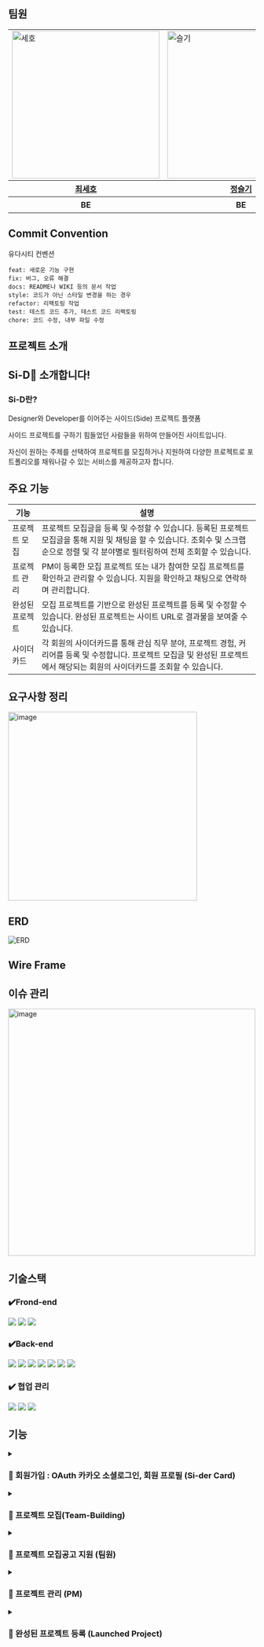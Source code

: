 ## 팀원
<div align="center">
	<table>
	<tr>
	<td><img width="300" alt="세호" src="https://avatars.githubusercontent.com/u/96410921?v=4"></td>
	<td><img width="300" alt="슬기" src="https://avatars.githubusercontent.com/u/135789383?v=)"> </td>
	    <td><img width="300" alt="우진" src="https://avatars.githubusercontent.com/u/126751594?v=4">
	    <td><img width="300" alt="세정" src="https://avatars.githubusercontent.com/u/64718002?v=4"></td>
	</tr>
		<tr>
   <th><a href="https://github.com/sseho"> 최세호</a> </th>
	<th><a href="https://github.com/wisdom0405"> 정슬기 </a></th>
  <th><a href="https://github.com/getsetgo1"> 박우진</a> </th>
  <th><a href="https://github.com/clean2001"> 김세정</a> </th>
	  </tr>
<th> BE </th>
<th> BE </th>
<th> BE </th>
<th> BE, 팀장 </th>
	</table>
</div>

## Commit Convention
유다시티 컨벤션
```
feat: 새로운 기능 구현
fix: 버그, 오류 해결
docs: README나 WIKI 등의 문서 작업
style: 코드가 아닌 스타일 변경을 하는 경우
refactor: 리팩토링 작업
test: 테스트 코드 추가, 테스트 코드 리팩토링
chore: 코드 수정, 내부 파일 수정
```

## 프로젝트 소개

<h2> Si-D🍾 소개합니다!</h2>
<h3> Si-D란?</h3>
Designer와 Developer를 이어주는 사이드(Side) 프로젝트 플랫폼

사이드 프로젝트를 구하기 힘들었던 사람들을 위하여 만들어진 사이트입니다. 

자신이 원하는 주제를 선택하여 프로젝트를 모집하거나 지원하여 다양한 프로젝트로 포트폴리오를 채워나갈 수 있는 서비스를 제공하고자 합니다.

<h2>주요 기능</h2>

<table>
  <thead>
    <tr>
      <th>기능</th>
      <th>설명</th>
    </tr>
  </thead>
  <tbody>
    <tr>
      <td>프로젝트 모집</td>
      <td>프로젝트 모집글을 등록 및 수정할 수 있습니다. 등록된 프로젝트 모집글을 통해 지원 및 채팅을 할 수 있습니다. 조회수 및 스크랩 순으로 정렬 및 각 분야별로 필터링하여 전체 조회할 수 있습니다.</td>
    </tr>
    <tr>
      <td>프로젝트 관리</td>
      <td>PM이 등록한 모집 프로젝트 또는 내가 참여한 모집 프로젝트를 확인하고 관리할 수 있습니다. 지원을 확인하고 채팅으로 연락하며 관리합니다.</td>
    </tr>
    <tr>
      <td>완성된 프로젝트</td>
      <td>모집 프로젝트를 기반으로 완성된 프로젝트를 등록 및 수정할 수 있습니다. 완성된 프로젝트는 사이트 URL로 결과물을 보여줄 수 있습니다.</td>
    </tr>
    <tr>
      <td>사이더카드</td>
      <td>각 회원의 사이더카드를 통해 관심 직무 분야, 프로젝트 경험, 커리어를 등록 및 수정합니다. 프로젝트 모집글 및 완성된 프로젝트에서 해당되는 회원의 사이더카드를 조회할 수 있습니다.</td>
    </tr>
  </tbody>
</table>

<h2>요구사항 정리</h2>
<img width="384" alt="image" src="https://github.com/user-attachments/assets/34200ec2-9e57-42f6-91cb-defa0d8fd368">

<h2>ERD</h2>
<img alt="ERD" src="https://cdn.discordapp.com/attachments/1254677623242493975/1275450348819189860/2024-08-20_9.14.53.png?ex=66c5ef33&is=66c49db3&hm=15effec0a39ab3bc0c10894372e3646bf8de8e7b93962ac657719680a6e8d0ad&">

<h2>Wire Frame</h2>

<h2>이슈 관리</h2>
<img width="503" alt="image" src="https://github.com/user-attachments/assets/31e34689-1604-4c61-a41c-96df70826b84">

## 기술스택
### ✔️Frond-end
<img src="https://img.shields.io/badge/Vue.js-4FC08D?style=for-the-badge&logo=Vue.js&logoColor=white" >
<img src="https://img.shields.io/badge/Vuetify-1867C0?style=for-the-badge&logo=vuetify&logoColor=#1867C0" >
<img src="https://img.shields.io/badge/javascript-F7DF1E?style=for-the-badge&logo=javascript&logoColor=black" >

### ✔️Back-end
<img src="https://img.shields.io/badge/Spring-green?style=for-the-badge&logo=Spring&logoColor=white">
<img src="https://img.shields.io/badge/Spring Boot-6DB33F?style=for-the-badge&logo=Spring Boot&logoColor=white">
<img src="https://img.shields.io/badge/Sspringsecurity-6DB33F?style=for-the-badge&logo=springsecurity&logoColor=white">
<img src="https://img.shields.io/badge/amazons3-569A31?style=for-the-badge&logo=amazons3&logoColor=white">
<img src="https://img.shields.io/badge/redis-FF4438?style=for-the-badge&logo=redis&logoColor=white">
<img src="https://img.shields.io/badge/mariadb-003545?style=for-the-badge&logo=mariadb&logoColor=white">
<img src="https://img.shields.io/badge/docker-2496ED?style=for-the-badge&logo=docker&logoColor=white">

### ✔️ 협업 관리
<img src="https://img.shields.io/badge/notion-000000?style=for-the-badge&logo=notion&logoColor=white">
<img src="https://img.shields.io/badge/git-F05032?style=for-the-badge&logo=git&logoColor=white">
<img src="https://img.shields.io/badge/github-181717?style=for-the-badge&logo=github&logoColor=white">
<!-- <img src="https://img.shields.io/badge/kakaotalk-black?style=for-the-badge&logo=kakaotalk&logoColor=#FFCD00"> -->


## 기능

<details>
<summary> <h3> 📍 회원가입 : OAuth 카카오 소셜로그인, 회원 프로필 (Si-der Card)</h3> </summary>


- OAuth 카카오 소셜로그인으로 회원가입 구현
![카카오 로그인 - 편집본](https://github.com/user-attachments/assets/bfba76fa-7dbd-4994-9263-a2c1aa1d070b)

- 회원가입 후 SiderCard(프로필) 업데이트 가능
    
    - 프로필 사진, 직무, 자기소개, 재직정보, 사용가능 기술스택 선택가능
    - 이후 프로젝트 참여 시 참여했던 프로젝트 정보(Launched Project) 까지 자동으로 추가됨
  ![사이더카드 사진,직무,자기소개-편집본](https://github.com/user-attachments/assets/4efb262a-3fe8-4b86-ac0e-f3842a9f6cd5)
![사이더카드 소셜,재직정보, 사용기술-편집본](https://github.com/user-attachments/assets/0dd03d3e-652a-4eb5-89a7-db942ee49e2c)

- 다른 회원들의 SiderCard 조회 가능하다
- 해당 회원이 진행한 프로젝트도 조회 가능하다.
![사이더카드 목록 조회 - 편집본](https://github.com/user-attachments/assets/ab16cace-8ab2-4240-b034-ff361166b2a6)

</details>

<details>
<summary><h3>📍 프로젝트 모집(Team-Building)</h3></summary>

- 프로젝트 등록 (PM)
    - 프로젝트를 등록한 사람이 자동으로 PM이 된다.
    - 프로젝트 사진, 프로젝트 글, 모집마감 기한, 모집정보(직무, 필요인원) 등록 가능
    - 모집기한이 만료되면 스케쥴러에 의해 자동으로 마감처리된다.
![프로젝트 모집글 등록 - 편집본](https://github.com/user-attachments/assets/20ddac21-a8ee-4c75-868f-bd3d7445447f)

</details>

<details>
<summary><h3>📍 프로젝트 모집공고 지원 (팀원)</h3></summary>

- 프로젝트 모집공고 지원 (팀원)
    - 지원자는 'PM과의 채팅'을 통해 문의채팅이 가능하다.
    - 지원자는 '프로젝트 지원'을 통해 공고에 지원이 가능하다
    - Sider Card에 등록한 직무와 상관없이 직무는 자유롭게 선택이 가능하다
    - 프로젝트 지원 내역은 '마이페이지 > 신청내역'에서 확인 가능하다
![프로젝트 지원하기-편집본](https://github.com/user-attachments/assets/023d392e-1d44-4544-b28b-67f0b24f01d9)
![PM에게 문의-편집본](https://github.com/user-attachments/assets/23bc3345-fc80-43c3-b170-6923d46dcbc7)
![PM이 답변-편집본](https://github.com/user-attachments/assets/5e6ec3af-9834-431e-9238-e0e600be698c)
</details>

<details>
<summary><h3>📍 프로젝트 관리 (PM)</h3></summary>

- 프로젝트 관리
    - 프로젝트는 수동으로 마감이 가능하다. 
    - '프로젝트 관리'에서 지원자 조회가 가능하다.
    - 지원자를 승인하고 프로젝트에 초대하면 지원자에게 승인안내 메일이 전송된다.
![승인하기-편집본](https://github.com/user-attachments/assets/c9c3851b-7574-424d-82f9-166196dd9ebb)

    - 프로젝트가 마감되면 프로젝트를 지원한 모든사람에게 프로젝트 모집이 종료되었다는 알림이 간다.
![모두에게 알림-편집본2](https://github.com/user-attachments/assets/b84c0108-0f80-4510-8fbb-65cb288d7e20)

</details>

<details>
<summary><h3>📍 완성된 프로젝트 등록 (Launched Project) </h3></summary>

- 완성된 프로젝트(Launched Project)
    - 프로젝트가 완료되면 PM은 Launched Project글을 작성할 수 있다.
    - 기술스택, 프로젝트 URL, 글쓰기 등록 가능하다.
    - Launched Project 글에는 좋아요(사이다)를 누를 수 있다.
![런칭프로젝트 등록-편집본](https://github.com/user-attachments/assets/6621d844-8878-4531-bcbd-d4ebb6279963)

</details>








